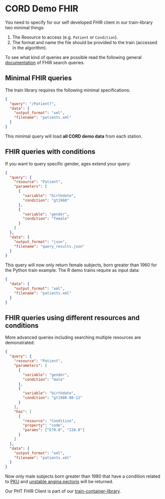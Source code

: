# CORD Demo FHIR
You need to specify for our self developed FHIR client in our train-library two minimal things:
1. The Resource to access (e.g. `Patient` or `Condition`).
2. The format and name the file should be provided to the train (accessed in the algorithm).

To see what kind of queries are possible read the following general [documentation](https://www.hl7.org/fhir/search.html) of FHIR search queries.

## Minimal FHIR queries
The train library requires the following minimal specifications:

```json
{
  "query": "/Patient?",
  "data": {
    "output_format": "xml",
    "filename": "patients.xml" 
  }
}
```

This minimal query will load **all CORD demo data** from each station.

## FHIR queries with conditions

If you want to query specific gender, ages extend your query:
```json
{
  "query": {
    "resource": "Patient",
    "parameters": [
      {
        "variable": "birthdate",
        "condition": "gt1960"
      },
      {
        "variable": "gender",
        "condition": "female"
      }
    ]
  },
  "data": {
    "output_format": "json",
    "filename": "query_results.json"
  }
}
```
This query will now only return female subjects, born greater than 1960 for the Python train example. The R demo trains  require as input data:
```json
{
  "data": {
    "output_format": "xml",
    "filename": "patients.xml"
  }
}
```


## FHIR queries using different resources and conditions
More advanced queries including searching multiple resources are demonstrated:
````json
{
  "query": {
    "resource": "Patient",
    "parameters": [
      {
        "variable": "gender",
        "condition": "male"
      },
      {
        "variable": "birthdate",
        "condition": "gt1980-08-12"
      }
    ],
    "has": [
      {
        "resource": "Condition",
        "property": "code",
        "params": ["E70.0", "I20.0"]
      }
    ]
  },
  "data": {
    "output_format": "xml",
    "filename": "patients.xml"
  }
}
````
Now only male subjects born greater than 1980 that have a condition related to [PKU](https://en.wikipedia.org/wiki/Phenylketonuria) and 
[unstable angina pectoris](https://www.msdmanuals.com/de-de/profi/herz-kreislauf-krankheiten/koronare-herzkrankheit/instabile-angina-pectoris)
will be returned.


Our PHT FHIR Client is part of our [train-container-library](https://github.com/PHT-Medic/train-container-library.git).